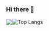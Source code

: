 ### Hi there 👋

<img align="center" src="https://github-readme-stats.vercel.app/api?theme=radical&username=coekjan&show_icons=true&hide_title=true&hide_border=true" /><img align="center" alt="Top Langs" src="https://github-readme-stats.vercel.app/api/top-langs/?theme=radical&username=coekjan&layout=compact&show_icons=true&hide_border=true" />
